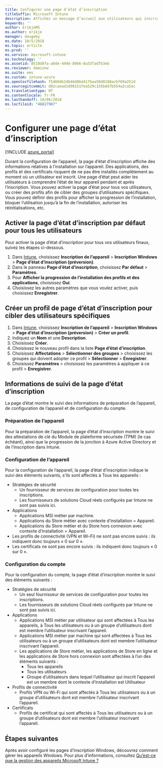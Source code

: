 ```yaml
---
title: Configurer une page d’état d’inscription
titleSuffix: Microsoft Intune
description: Affichez un message d’accueil aux utilisateurs qui inscrivent des appareils Windows 10.
keywords: ''
author: ErikjeMS
ms.author: erikje
manager: dougeby
ms.date: 10/5/2018
ms.topic: article
ms.prod: ''
ms.service: microsoft-intune
ms.technology: ''
ms.assetid: 8518d8fa-a0de-449d-89b6-8a33fad7b3eb
ms.reviewer: damionw
ms.suite: ems
ms.custom: intune-azure
ms.openlocfilehash: f5460db2d646d8bd417baa50d8188acbf69a251d
ms.sourcegitcommit: d92caead1d96151fea529c155bdd7b554a2ca5ac
ms.translationtype: HT
ms.contentlocale: fr-FR
ms.lasthandoff: 10/06/2018
ms.locfileid: "48827987"
---
```

# <a name="set-up-an-enrollment-status-page"></a>Configurer une page d’état d’inscription
 
[!INCLUDE [azure_portal](./includes/azure_portal.md)]
 
Durant la configuration de l’appareil, la page d’état d’inscription affiche des informations relatives à l’installation sur l’appareil. Des applications, des profils et des certificats risquent de ne pas être installés complètement au moment où un utilisateur est inscrit. Une page d’état peut aider les utilisateurs à comprendre l’état de leur appareil pendant et après l’inscription. Vous pouvez activer la page d’état pour tous vos utilisateurs, ou créer des profils afin de cibler des groupes d’utilisateurs spécifiques.  Vous pouvez définir des profils pour afficher la progression de l’installation, bloquer l’utilisation jusqu’à la fin de l’installation, autoriser les réinitialisations, etc.
 
## <a name="turn-on-default-enrollment-status-page-for-all-users"></a>Activer la page d’état d’inscription par défaut pour tous les utilisateurs

Pour activer la page d’état d’inscription pour tous vos utilisateurs finaux, suivez les étapes ci-dessous.
 
1.  Dans [Intune](https://aka.ms/intuneportal), choisissez **Inscription de l’appareil** > **Inscription Windows** > **Page d’état d’inscription (préversion)**.
2.  Dans le panneau **Page d’état d’inscription**, choisissez **Par défaut** > **Paramètres**.
3.  Pour **Afficher la progression de l’installation des profils et des applications**, choisissez **Oui**.
4.  Choisissez les autres paramètres que vous voulez activer, puis choisissez **Enregistrer**.

## <a name="create-enrollment-status-page-profile-to-target-specific-users"></a>Créer un profil de page d’état d’inscription pour cibler des utilisateurs spécifiques

1.  Dans [Intune](https://aka.ms/intuneportal), choisissez **Inscription de l’appareil** > **Inscription Windows** > **Page d’état d’inscription (préversion)** > **Créer un profil**.
2. Indiquez un **Nom** et une **Description**.
3. Choisissez **Créer**.
4. Choisissez le nouveau profil dans la liste **Page d’état d’inscription**.
5. Choisissez **Affectations** > **Sélectionner des groupes** > choisissez les groupes qui doivent adopter ce profil > **Sélectionner** > **Enregistrer**.
6. Choisissez **Paramètres** > choisissez les paramètres à appliquer à ce profil > **Enregistrer**.


## <a name="enrollment-status-page-tracking-information"></a>Informations de suivi de la page d’état d’inscription

La page d’état montre le suivi des informations de préparation de l’appareil, de configuration de l’appareil et de configuration du compte.

### <a name="device-preparation"></a>Préparation de l’appareil

Pour la préparation de l’appareil, la page d’état d’inscription montre le suivi des attestations de clé du Module de plateforme sécurisée (TPM) (le cas échéant), ainsi que la progression de la jonction à Azure Active Directory et de l’inscription dans Intune.

### <a name="device-setup"></a>Configuration de l’appareil

Pour la configuration de l’appareil, la page d’état d’inscription indique le suivi des éléments suivants, s’ils sont affectés à Tous les appareils :
- Stratégies de sécurité
    - Un fournisseur de services de configuration pour toutes les inscriptions.
    - Les fournisseurs de solutions Cloud réels configurés par Intune ne sont pas suivis ici.
- Applications
    - Applications MSI métier par machine.
    - Applications du Store métier avec contexte d’installation = Appareil.
    - Applications du Store métier et du Store hors connexion avec contexte d’installation = Appareil.
- Les profils de connectivité (VPN et Wi-Fi) ne sont pas encore suivis : ils indiquent donc toujours « 0 sur 0 ».
- Les certificats ne sont pas encore suivis : ils indiquent donc toujours « 0 sur 0 ».

### <a name="account-setup"></a>Configuration du compte
Pour la configuration du compte, la page d’état d’inscription montre le suivi des éléments suivants :
- Stratégies de sécurité
    - Un seul fournisseur de services de configuration pour toutes les inscriptions.
    - Les fournisseurs de solutions Cloud réels configurés par Intune ne sont pas suivis ici.
- Applications
    - Applications MSI métier par utilisateur qui sont affectées à Tous les appareils, à Tous les utilisateurs ou à un groupe d’utilisateurs dont est membre l’utilisateur inscrivant l’appareil.
    - Applications MSI métier par machine qui sont affectées à Tous les utilisateurs ou à un groupe d’utilisateurs dont est membre l’utilisateur inscrivant l’appareil.
    - Les applications de Store métier, les applications de Store en ligne et les applications de Store hors connexion sont affectées à l’un des éléments suivants :
        - Tous les appareils
        - Tous les utilisateurs
        - Groupe d’utilisateurs dans lequel l’utilisateur qui inscrit l’appareil est un membre dont le contexte d’installation est Utilisateur
- Profils de connectivité
    - Profils VPN ou Wi-Fi qui sont affectés à Tous les utilisateurs ou à un groupe d’utilisateurs dont est membre l’utilisateur inscrivant l’appareil.
- Certificats
    - Profils de certificat qui sont affectés à Tous les utilisateurs ou à un groupe d’utilisateurs dont est membre l’utilisateur inscrivant l’appareil.

## <a name="next-steps"></a>Étapes suivantes
Après avoir configuré les pages d’inscription Windows, découvrez comment gérer les appareils Windows. Pour plus d’informations, consultez [Qu’est-ce que la gestion des appareils Microsoft Intune ?](https://docs.microsoft.com/intune/device-management)